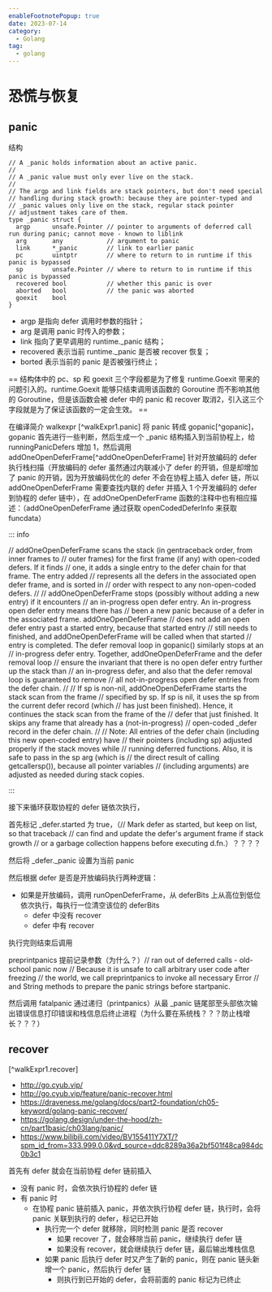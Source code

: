 ```yaml
---
enableFootnotePopup: true
date: 2023-07-14
category:
  - Golang
tag:
  - golang
---
```


# 恐慌与恢复

## panic

结构

```go:no-line-numbers 
// A _panic holds information about an active panic.
//
// A _panic value must only ever live on the stack.
//
// The argp and link fields are stack pointers, but don't need special
// handling during stack growth: because they are pointer-typed and
// _panic values only live on the stack, regular stack pointer
// adjustment takes care of them.
type _panic struct {
  argp      unsafe.Pointer // pointer to arguments of deferred call run during panic; cannot move - known to liblink
  arg       any            // argument to panic
  link      *_panic        // link to earlier panic
  pc        uintptr        // where to return to in runtime if this panic is bypassed
  sp        unsafe.Pointer // where to return to in runtime if this panic is bypassed
  recovered bool           // whether this panic is over
  aborted   bool           // the panic was aborted
  goexit    bool
}
```

- argp 是指向 defer 调用时参数的指针；
- arg 是调用 panic 时传入的参数；
- link 指向了更早调用的 runtime._panic 结构；
- recovered 表示当前 runtime._panic 是否被 recover 恢复；
- borted 表示当前的 panic 是否被强行终止；

== 结构体中的 pc、sp 和 goexit 三个字段都是为了修复 runtime.Goexit 带来的问题引入的。runtime.Goexit 能够只结束调用该函数的 Goroutine 而不影响其他的 Goroutine，但是该函数会被 defer 中的 panic 和 recover 取消2，引入这三个字段就是为了保证该函数的一定会生效。 ==

在编译简介 walkexpr [^walkExpr1.panic] 将 panic 转成 gopanic[^gopanic]，gopanic 首先进行一些判断，然后生成一个 _panic 结构插入到当前协程上，给 runningPanicDefers 增加 1，然后调用 addOneOpenDeferFrame[^addOneOpenDeferFrame] 针对开放编码的 defer 执行栈扫描（开放编码的 defer 虽然通过内联减小了 defer 的开销，但是却增加了 panic 的开销，因为开放编码优化的 defer 不会在协程上插入 defer 链，所以 addOneOpenDeferFrame 需要查找内联的 defer 并插入 1 个开发编码的 defer 到协程的 defer 链中），在 addOneOpenDeferFrame 函数的注释中也有相应描述：（addOneOpenDeferFrame 通过获取 openCodedDeferInfo 来获取 funcdata）

::: info

// addOneOpenDeferFrame scans the stack (in gentraceback order, from inner frames to
// outer frames) for the first frame (if any) with open-coded defers. If it finds
// one, it adds a single entry to the defer chain for that frame. The entry added
// represents all the defers in the associated open defer frame, and is sorted in
// order with respect to any non-open-coded defers.
//
// addOneOpenDeferFrame stops (possibly without adding a new entry) if it encounters
// an in-progress open defer entry. An in-progress open defer entry means there has
// been a new panic because of a defer in the associated frame. addOneOpenDeferFrame
// does not add an open defer entry past a started entry, because that started entry
// still needs to finished, and addOneOpenDeferFrame will be called when that started
// entry is completed. The defer removal loop in gopanic() similarly stops at an
// in-progress defer entry. Together, addOneOpenDeferFrame and the defer removal loop
// ensure the invariant that there is no open defer entry further up the stack than
// an in-progress defer, and also that the defer removal loop is guaranteed to remove
// all not-in-progress open defer entries from the defer chain.
//
// If sp is non-nil, addOneOpenDeferFrame starts the stack scan from the frame
// specified by sp. If sp is nil, it uses the sp from the current defer record (which
// has just been finished). Hence, it continues the stack scan from the frame of the
// defer that just finished. It skips any frame that already has a (not-in-progress)
// open-coded _defer record in the defer chain.
//
// Note: All entries of the defer chain (including this new open-coded entry) have
// their pointers (including sp) adjusted properly if the stack moves while
// running deferred functions. Also, it is safe to pass in the sp arg (which is
// the direct result of calling getcallersp()), because all pointer variables
// (including arguments) are adjusted as needed during stack copies.

:::

接下来循环获取协程的 defer 链依次执行，

首先标记 _defer.started 为 true，（// Mark defer as started, but keep on list, so that traceback
		// can find and update the defer's argument frame if stack growth
		// or a garbage collection happens before executing d.fn.）？？？？

然后将 _defer._panic 设置为当前 panic

然后根据 defer 是否是开放编码执行两种逻辑：

- 如果是开放编码，调用 runOpenDeferFrame，从 deferBits 上从高位到低位依次执行，每执行一位清空该位的 deferBits
  - defer 中没有 recover
  - defer 中有 recover

执行完则结束后调用 

preprintpanics 提前记录参数（为什么？）// ran out of deferred calls - old-school panic now
	// Because it is unsafe to call arbitrary user code after freezing
	// the world, we call preprintpanics to invoke all necessary Error
	// and String methods to prepare the panic strings before startpanic.

然后调用 fatalpanic 通过递归（printpanics）从最 _panic 链尾部至头部依次输出错误信息打印错误和栈信息后终止进程（为什么要在系统栈？？？防止栈增长？？？）

## recover

[^walkExpr1.recover]

- http://go.cyub.vip/
- http://go.cyub.vip/feature/panic-recover.html
- https://draveness.me/golang/docs/part2-foundation/ch05-keyword/golang-panic-recover/
- https://golang.design/under-the-hood/zh-cn/part1basic/ch03lang/panic/
- https://www.bilibili.com/video/BV155411Y7XT/?spm_id_from=333.999.0.0&vd_source=ddc8289a36a2bf501f48ca984dc0b3c1

<!-- @include: ./panic-recover.code.snippet.md -->

首先有 defer 就会在当前协程 defer 链前插入

- 没有 panic 时，会依次执行协程的 defer 链
- 有 panic 时
  - 在协程 panic 链前插入 panic，并依次执行协程 defer 链，执行时，会将 panic 关联到执行的 defer，标记已开始
    - 执行完一个 defer 就移除，同时检测 panic 是否 recover
      - 如果 recover 了，就会移除当前 panic，继续执行 defer 链
      - 如果没有 recover，就会继续执行 defer 链，最后输出堆栈信息
    - 如果 panic 后执行 defer 时又产生了新的 panic，则在 panic 链头新增一个 panic，然后执行 defer 链
      - 则执行到已开始的 defer，会将前面的 panic 标记为已终止